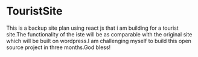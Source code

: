 # TouristSite
This is a backup site plan using react js that i am building for a tourist site.The functionality of the iste will be as comparable with the original site which will be built on wordpress.I am challenging myself to build this open source project in three months.God bless!
